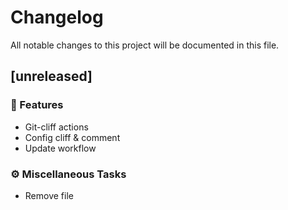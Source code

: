 # Changelog

All notable changes to this project will be documented in this file.

## [unreleased]

### 🚀 Features

- Git-cliff actions
- Config cliff & comment
- Update workflow

### ⚙️ Miscellaneous Tasks

- Remove file

<!-- generated by git-cliff -->

